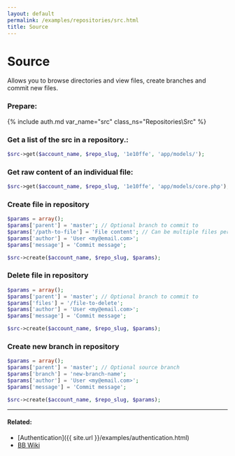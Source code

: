 ```yaml
---
layout: default
permalink: /examples/repositories/src.html
title: Source
---
```


# Source

Allows you to browse directories and view files, create branches and commit new files.

### Prepare:
{% include auth.md var_name="src" class_ns="Repositories\Src" %}

### Get a list of the src in a repository.:

```php
$src->get($account_name, $repo_slug, '1e10ffe', 'app/models/');
```

### Get raw content of an individual file:

```php
$src->get($account_name, $repo_slug, '1e10ffe', 'app/models/core.php');
```

### Create file in repository

```php
$params = array();
$params['parent'] = 'master'; // Optional branch to commit to
$params['/path-to-file'] = 'File content'; // Can be multiple files per commit
$params['author'] = 'User <my@email.com>';
$params['message'] = 'Commit message';

$src->create($account_name, $repo_slug, $params);
```

### Delete file in repository

```php
$params = array();
$params['parent'] = 'master'; // Optional branch to commit to
$params['files'] = '/file-to-delete';
$params['author'] = 'User <my@email.com>';
$params['message'] = 'Commit message';

$src->create($account_name, $repo_slug, $params);
```

### Create new branch in repository

```php
$params = array();
$params['parent'] = 'master'; // Optional source branch
$params['branch'] = 'new-branch-name';
$params['author'] = 'User <my@email.com>';
$params['message'] = 'Commit message';

$src->create($account_name, $repo_slug, $params);
```
----

#### Related:
  * [Authentication]({{ site.url }}/examples/authentication.html)
  * [BB Wiki](https://confluence.atlassian.com/display/BITBUCKET/src+Resources)
